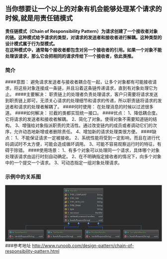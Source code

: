 ## 当你想要让一个以上的对象有机会能够处理某个请求的时候,就是用责任链模式

**责任链模式（Chain of Responsibility Pattern）为请求创建了一个接收者对象的链。这种模式给予请求的类型，对请求的发送者和接收者进行解耦。这种类型的设计模式属于行为型模式。**    
**在这种模式中，通常每个接收者都包含对另一个接收者的引用。如果一个对象不能处理该请求，那么它会把相同的请求传给下一个接收者，依此类推。**

### 简介
####意图：
    避免请求发送者与接收者耦合在一起，让多个对象都有可能接收请求，将这些对象连接成一条链，并且沿着这条链传递请求，直到有对象处理它为止。
####主要解决：
    职责链上的处理者负责处理请求，客户只需要将请求发送到职责链上即可，无须关心请求的处理细节和请求的传递，所以职责链将请求的发送者和请求的处理者解耦了。
####何时使用：
    在处理消息的时候以过滤很多道。
####如何解决：
    拦截的类都实现统一接口。
####优点： 
    1、降低耦合度。它将请求的发送者和接收者解耦。 
    2、简化了对象。使得对象不需要知道链的结构。 
    3、增强给对象指派职责的灵活性。通过改变链内的成员或者调动它们的次序，允许动态地新增或者删除责任。
    4、增加新的请求处理类很方便。
####缺点： 
    1、不能保证请求一定被接收。 
    2、系统性能将受到一定影响，而且在进行代码调试时不太方便，可能会造成循环调用。 
    3、可能不容易观察运行时的特征，有碍于除错。
####使用场景： 
    1、有多个对象可以处理同一个请求，具体哪个对象处理该请求由运行时刻自动确定。 
    2、在不明确指定接收者的情况下，向多个对象中的一个提交一个请求。 
    3、可动态指定一组对象处理请求。
### 示例中的关系图
![示例中关系图](责任链模式.png)
###参考地址
http://www.runoob.com/design-pattern/chain-of-responsibility-pattern.html
